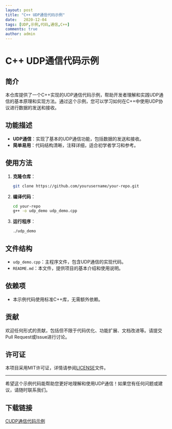 ```yaml
---
layout: post
title: "C++ UDP通信代码示例"
date:   2020-12-04
tags: [UDP,示例,代码,通信,C++]
comments: true
author: admin
---
```

# C++ UDP通信代码示例

## 简介

本仓库提供了一个C++实现的UDP通信代码示例，帮助开发者理解和实践UDP通信的基本原理和实现方法。通过这个示例，您可以学习如何在C++中使用UDP协议进行数据的发送和接收。

## 功能描述

- **UDP通信**：实现了基本的UDP通信功能，包括数据的发送和接收。
- **简单易用**：代码结构清晰，注释详细，适合初学者学习和参考。

## 使用方法

1. **克隆仓库**：
   ```bash
   git clone https://github.com/yourusername/your-repo.git
   ```

2. **编译代码**：
   ```bash
   cd your-repo
   g++ -o udp_demo udp_demo.cpp
   ```

3. **运行程序**：
   ```bash
   ./udp_demo
   ```

## 文件结构

- `udp_demo.cpp`：主程序文件，包含UDP通信的实现代码。
- `README.md`：本文件，提供项目的基本介绍和使用说明。

## 依赖项

- 本示例代码使用标准C++库，无需额外依赖。

## 贡献

欢迎任何形式的贡献，包括但不限于代码优化、功能扩展、文档改进等。请提交Pull Request或Issue进行讨论。

## 许可证

本项目采用MIT许可证，详情请参阅[LICENSE](LICENSE)文件。

---

希望这个示例代码能帮助您更好地理解和使用UDP通信！如果您有任何问题或建议，请随时联系我们。

## 下载链接

[CUDP通信代码示例](https://pan.quark.cn/s/ae86944dc58c)